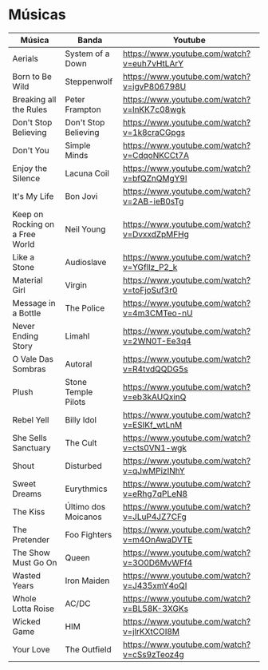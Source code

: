 Músicas
=======

| Música                          | Banda                | Youtube                                     |
|---------------------------------|----------------------|---------------------------------------------|
| Aerials                         | System of a Down     | https://www.youtube.com/watch?v=euh7vHtLArY |
| Born to Be Wild                 | Steppenwolf          | https://www.youtube.com/watch?v=igvP806798U |
| Breaking all the Rules          | Peter Frampton       | https://www.youtube.com/watch?v=lnKK7c08wgk |
| Don't Stop Believing            | Don't Stop Believing | https://www.youtube.com/watch?v=1k8craCGpgs |
| Don't You                       | Simple Minds         | https://www.youtube.com/watch?v=CdqoNKCCt7A |
| Enjoy the Silence               | Lacuna Coil          | https://www.youtube.com/watch?v=bfQZnQMgY9I |
| It's My Life                    | Bon Jovi             | https://www.youtube.com/watch?v=2AB-ieB0sTg |
| Keep on Rocking on a Free World | Neil Young           | https://www.youtube.com/watch?v=DvxxdZpMFHg |
| Like a Stone                    | Audioslave           | https://www.youtube.com/watch?v=YGfllz_P2_k |
| Material Girl                   | Virgin               | https://www.youtube.com/watch?v=toFjoSuf3r0 |
| Message in a Bottle             | The Police           | https://www.youtube.com/watch?v=4m3CMTeo-nU |
| Never Ending Story              | Limahl               | https://www.youtube.com/watch?v=2WN0T-Ee3q4 |
| O Vale Das Sombras              | Autoral              | https://www.youtube.com/watch?v=R4tvdQQDG5s |
| Plush                           | Stone Temple Pilots  | https://www.youtube.com/watch?v=eb3kAUQxinQ |
| Rebel Yell                      | Billy Idol           | https://www.youtube.com/watch?v=ESIKf_wtLnM |
| She Sells Sanctuary             | The Cult             | https://www.youtube.com/watch?v=cts0VN1-wgk |
| Shout                           | Disturbed            | https://www.youtube.com/watch?v=qJwMPizINhY |
| Sweet Dreams                    | Eurythmics           | https://www.youtube.com/watch?v=eRhg7qPLeN8 |
| The Kiss                        | Último dos Moicanos  | https://www.youtube.com/watch?v=JLuP4JZ7CFg |
| The Pretender                   | Foo Fighters         | https://www.youtube.com/watch?v=m4OnAwaDVTE |
| The Show Must Go On             | Queen                | https://www.youtube.com/watch?v=3O0D6MvWFf4 |
| Wasted Years                    | Iron Maiden          | https://www.youtube.com/watch?v=J435xmY4oQI |
| Whole Lotta Roise               | AC/DC                | https://www.youtube.com/watch?v=BL58K-3XGKs |
| Wicked Game                     | HIM                  | https://www.youtube.com/watch?v=jlrKXtCOI8M |
| Your Love                       | The Outfield         | https://www.youtube.com/watch?v=cSs9zTeoz4g |
